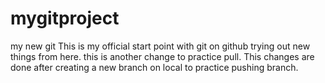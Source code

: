 # mygitproject
my new git
This is my official start point with git on github
trying out new things from here.
this is another change to practice pull.
This changes are done after creating a new branch on local to practice pushing branch.
